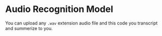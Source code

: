 # Audio Recognition Model
You can upload any `.wav` extension audio file and this code you transcript and summerize to you.
